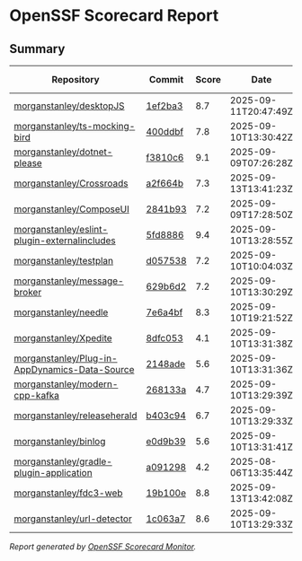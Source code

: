 # OpenSSF Scorecard Report

## Summary

| Repository | Commit | Score | Date | Score Delta | Report | StepSecurity |
| -- | -- | -- | -- | -- | -- | -- |
| [morganstanley/desktopJS](https://github.com/morganstanley/desktopJS) | [1ef2ba3](https://github.com/morganstanley/desktopJS/commit/1ef2ba3b0b88b47ddbc7fde8278c8df6522452d6) | 8.7 | 2025-09-11T20:47:49Z | 0.1 / [Details](https://ossf.github.io/scorecard-visualizer/#/projects/github.com/morganstanley/desktopJS/compare/781cd6d0919b2d94b442e3ba8e4c5b47e3d66ffb/1ef2ba3b0b88b47ddbc7fde8278c8df6522452d6) | [View](https://ossf.github.io/scorecard-visualizer/#/projects/github.com/morganstanley/desktopJS/commit/1ef2ba3b0b88b47ddbc7fde8278c8df6522452d6) | [Fix it](https://app.stepsecurity.io/securerepo?repo=morganstanley/desktopJS) |
| [morganstanley/ts-mocking-bird](https://github.com/morganstanley/ts-mocking-bird) | [400ddbf](https://github.com/morganstanley/ts-mocking-bird/commit/400ddbf0a2985326cc7afc2ef5c57f4e269e6e5a) | 7.8 | 2025-09-10T13:30:42Z | -0.1 / [Details](https://ossf.github.io/scorecard-visualizer/#/projects/github.com/morganstanley/ts-mocking-bird/compare/400ddbf0a2985326cc7afc2ef5c57f4e269e6e5a/400ddbf0a2985326cc7afc2ef5c57f4e269e6e5a) | [View](https://ossf.github.io/scorecard-visualizer/#/projects/github.com/morganstanley/ts-mocking-bird/commit/400ddbf0a2985326cc7afc2ef5c57f4e269e6e5a) | [Fix it](https://app.stepsecurity.io/securerepo?repo=morganstanley/ts-mocking-bird) |
| [morganstanley/dotnet-please](https://github.com/morganstanley/dotnet-please) | [f3810c6](https://github.com/morganstanley/dotnet-please/commit/f3810c6eea24a0eeac4c75a6e3e99df019b382e1) | 9.1 | 2025-09-09T07:26:28Z | 0 / [Details](https://ossf.github.io/scorecard-visualizer/#/projects/github.com/morganstanley/dotnet-please/compare/f3810c6eea24a0eeac4c75a6e3e99df019b382e1/f3810c6eea24a0eeac4c75a6e3e99df019b382e1) | [View](https://ossf.github.io/scorecard-visualizer/#/projects/github.com/morganstanley/dotnet-please/commit/f3810c6eea24a0eeac4c75a6e3e99df019b382e1) | [Fix it](https://app.stepsecurity.io/securerepo?repo=morganstanley/dotnet-please) |
| [morganstanley/Crossroads](https://github.com/morganstanley/Crossroads) | [a2f664b](https://github.com/morganstanley/Crossroads/commit/a2f664ba9048e2691a8faafd1803f603beefdbb5) | 7.3 | 2025-09-13T13:41:23Z | 0 / [Details](https://ossf.github.io/scorecard-visualizer/#/projects/github.com/morganstanley/Crossroads/compare/3aa6f7b126a1b71f63ffbf525b96090138a8c019/a2f664ba9048e2691a8faafd1803f603beefdbb5) | [View](https://ossf.github.io/scorecard-visualizer/#/projects/github.com/morganstanley/Crossroads/commit/a2f664ba9048e2691a8faafd1803f603beefdbb5) | [Fix it](https://app.stepsecurity.io/securerepo?repo=morganstanley/Crossroads) |
| [morganstanley/ComposeUI](https://github.com/morganstanley/ComposeUI) | [2841b93](https://github.com/morganstanley/ComposeUI/commit/2841b9301647a15719dc5eff719832631105cfde) | 7.2 | 2025-09-09T17:28:50Z | 0 / [Details](https://ossf.github.io/scorecard-visualizer/#/projects/github.com/morganstanley/ComposeUI/compare/108fabbdbacd47357611e17318fd1c8678fd2043/2841b9301647a15719dc5eff719832631105cfde) | [View](https://ossf.github.io/scorecard-visualizer/#/projects/github.com/morganstanley/ComposeUI/commit/2841b9301647a15719dc5eff719832631105cfde) | [Fix it](https://app.stepsecurity.io/securerepo?repo=morganstanley/ComposeUI) |
| [morganstanley/eslint-plugin-externalincludes](https://github.com/morganstanley/eslint-plugin-externalincludes) | [5fd8886](https://github.com/morganstanley/eslint-plugin-externalincludes/commit/5fd8886f76462dd8fdfabd375fe64ad380cffc11) | 9.4 | 2025-09-10T13:28:55Z | 0 / [Details](https://ossf.github.io/scorecard-visualizer/#/projects/github.com/morganstanley/eslint-plugin-externalincludes/compare/07414a2fdcc5790f2b2e44ec2f6367e4171ed96f/5fd8886f76462dd8fdfabd375fe64ad380cffc11) | [View](https://ossf.github.io/scorecard-visualizer/#/projects/github.com/morganstanley/eslint-plugin-externalincludes/commit/5fd8886f76462dd8fdfabd375fe64ad380cffc11) | [Fix it](https://app.stepsecurity.io/securerepo?repo=morganstanley/eslint-plugin-externalincludes) |
| [morganstanley/testplan](https://github.com/morganstanley/testplan) | [d057538](https://github.com/morganstanley/testplan/commit/d057538d2d6ec9112f042804d044d530c10a27fb) | 7.2 | 2025-09-10T10:04:03Z | 0 / [Details](https://ossf.github.io/scorecard-visualizer/#/projects/github.com/morganstanley/testplan/compare/3cc7053f5db954661cca3c4bbc954d11402c1db7/d057538d2d6ec9112f042804d044d530c10a27fb) | [View](https://ossf.github.io/scorecard-visualizer/#/projects/github.com/morganstanley/testplan/commit/d057538d2d6ec9112f042804d044d530c10a27fb) | [Fix it](https://app.stepsecurity.io/securerepo?repo=morganstanley/testplan) |
| [morganstanley/message-broker](https://github.com/morganstanley/message-broker) | [629b6d2](https://github.com/morganstanley/message-broker/commit/629b6d296cbaca9c0067a1320b6c52a5901948bd) | 7.2 | 2025-09-10T13:30:29Z | 0.3 / [Details](https://ossf.github.io/scorecard-visualizer/#/projects/github.com/morganstanley/message-broker/compare/3240524f388705425337c1db67583615dc71a2ac/629b6d296cbaca9c0067a1320b6c52a5901948bd) | [View](https://ossf.github.io/scorecard-visualizer/#/projects/github.com/morganstanley/message-broker/commit/629b6d296cbaca9c0067a1320b6c52a5901948bd) | [Fix it](https://app.stepsecurity.io/securerepo?repo=morganstanley/message-broker) |
| [morganstanley/needle](https://github.com/morganstanley/needle) | [7e6a4bf](https://github.com/morganstanley/needle/commit/7e6a4bf5b2802c214cb914f4908fa6468096d233) | 8.3 | 2025-09-10T19:21:52Z | 0 / [Details](https://ossf.github.io/scorecard-visualizer/#/projects/github.com/morganstanley/needle/compare/1575bce557ebad64c2ce862c4a330ef3633ce20a/7e6a4bf5b2802c214cb914f4908fa6468096d233) | [View](https://ossf.github.io/scorecard-visualizer/#/projects/github.com/morganstanley/needle/commit/7e6a4bf5b2802c214cb914f4908fa6468096d233) | [Fix it](https://app.stepsecurity.io/securerepo?repo=morganstanley/needle) |
| [morganstanley/Xpedite](https://github.com/morganstanley/Xpedite) | [8dfc053](https://github.com/morganstanley/Xpedite/commit/8dfc05354511cadba63ce085c23868df6c0c7cf6) | 4.1 | 2025-09-10T13:31:38Z | 0 / [Details](https://ossf.github.io/scorecard-visualizer/#/projects/github.com/morganstanley/Xpedite/compare/8dfc05354511cadba63ce085c23868df6c0c7cf6/8dfc05354511cadba63ce085c23868df6c0c7cf6) | [View](https://ossf.github.io/scorecard-visualizer/#/projects/github.com/morganstanley/Xpedite/commit/8dfc05354511cadba63ce085c23868df6c0c7cf6) | [Fix it](https://app.stepsecurity.io/securerepo?repo=morganstanley/Xpedite) |
| [morganstanley/Plug-in-AppDynamics-Data-Source](https://github.com/morganstanley/Plug-in-AppDynamics-Data-Source) | [2148ade](https://github.com/morganstanley/Plug-in-AppDynamics-Data-Source/commit/2148ade5c3d6070271c9eff6c40388bdb728c580) | 5.6 | 2025-09-10T13:31:36Z | 0.5 / [Details](https://ossf.github.io/scorecard-visualizer/#/projects/github.com/morganstanley/Plug-in-AppDynamics-Data-Source/compare/2148ade5c3d6070271c9eff6c40388bdb728c580/2148ade5c3d6070271c9eff6c40388bdb728c580) | [View](https://ossf.github.io/scorecard-visualizer/#/projects/github.com/morganstanley/Plug-in-AppDynamics-Data-Source/commit/2148ade5c3d6070271c9eff6c40388bdb728c580) | [Fix it](https://app.stepsecurity.io/securerepo?repo=morganstanley/Plug-in-AppDynamics-Data-Source) |
| [morganstanley/modern-cpp-kafka](https://github.com/morganstanley/modern-cpp-kafka) | [268133a](https://github.com/morganstanley/modern-cpp-kafka/commit/268133a9ca54b4c4d2f871d154245b314917c33f) | 4.7 | 2025-09-10T13:29:39Z | -0.1 / [Details](https://ossf.github.io/scorecard-visualizer/#/projects/github.com/morganstanley/modern-cpp-kafka/compare/268133a9ca54b4c4d2f871d154245b314917c33f/268133a9ca54b4c4d2f871d154245b314917c33f) | [View](https://ossf.github.io/scorecard-visualizer/#/projects/github.com/morganstanley/modern-cpp-kafka/commit/268133a9ca54b4c4d2f871d154245b314917c33f) | [Fix it](https://app.stepsecurity.io/securerepo?repo=morganstanley/modern-cpp-kafka) |
| [morganstanley/releaseherald](https://github.com/morganstanley/releaseherald) | [b403c94](https://github.com/morganstanley/releaseherald/commit/b403c944bb6136d666b0f0cb965d76bcbabaf317) | 6.7 | 2025-09-10T13:29:33Z | -0.2 / [Details](https://ossf.github.io/scorecard-visualizer/#/projects/github.com/morganstanley/releaseherald/compare/b403c944bb6136d666b0f0cb965d76bcbabaf317/b403c944bb6136d666b0f0cb965d76bcbabaf317) | [View](https://ossf.github.io/scorecard-visualizer/#/projects/github.com/morganstanley/releaseherald/commit/b403c944bb6136d666b0f0cb965d76bcbabaf317) | [Fix it](https://app.stepsecurity.io/securerepo?repo=morganstanley/releaseherald) |
| [morganstanley/binlog](https://github.com/morganstanley/binlog) | [e0d9b39](https://github.com/morganstanley/binlog/commit/e0d9b394d16b692f552a87b4e80faaeb84129ccc) | 5.6 | 2025-09-10T13:31:41Z | -0.1 / [Details](https://ossf.github.io/scorecard-visualizer/#/projects/github.com/morganstanley/binlog/compare/e0d9b394d16b692f552a87b4e80faaeb84129ccc/e0d9b394d16b692f552a87b4e80faaeb84129ccc) | [View](https://ossf.github.io/scorecard-visualizer/#/projects/github.com/morganstanley/binlog/commit/e0d9b394d16b692f552a87b4e80faaeb84129ccc) | [Fix it](https://app.stepsecurity.io/securerepo?repo=morganstanley/binlog) |
| [morganstanley/gradle-plugin-application](https://github.com/morganstanley/gradle-plugin-application) | [a091298](https://github.com/morganstanley/gradle-plugin-application/commit/a091298cb041a84196f9babc4377f31b37ea5581) | 4.2 | 2025-08-06T13:35:44Z | 0 / [Details](https://ossf.github.io/scorecard-visualizer/#/projects/github.com/morganstanley/gradle-plugin-application/compare/a091298cb041a84196f9babc4377f31b37ea5581/a091298cb041a84196f9babc4377f31b37ea5581) | [View](https://ossf.github.io/scorecard-visualizer/#/projects/github.com/morganstanley/gradle-plugin-application/commit/a091298cb041a84196f9babc4377f31b37ea5581) | [Fix it](https://app.stepsecurity.io/securerepo?repo=morganstanley/gradle-plugin-application) |
| [morganstanley/fdc3-web](https://github.com/morganstanley/fdc3-web) | [19b100e](https://github.com/morganstanley/fdc3-web/commit/19b100e169040063ab052064bcc5f6f586d12af1) | 8.8 | 2025-09-13T13:42:08Z | 0.1 / [Details](https://ossf.github.io/scorecard-visualizer/#/projects/github.com/morganstanley/fdc3-web/compare/6d23831509802c61844327fc22d76c9b9fec13fb/19b100e169040063ab052064bcc5f6f586d12af1) | [View](https://ossf.github.io/scorecard-visualizer/#/projects/github.com/morganstanley/fdc3-web/commit/19b100e169040063ab052064bcc5f6f586d12af1) | [Fix it](https://app.stepsecurity.io/securerepo?repo=morganstanley/fdc3-web) |
| [morganstanley/url-detector](https://github.com/morganstanley/url-detector) | [1c063a7](https://github.com/morganstanley/url-detector/commit/1c063a7bfa073e7dc7d39ecf635f6b1bae9e91ca) | 8.6 | 2025-09-10T13:29:33Z | 0 / [Details](https://ossf.github.io/scorecard-visualizer/#/projects/github.com/morganstanley/url-detector/compare/57d33d0dafb0290eb516a44815023705e005dfff/1c063a7bfa073e7dc7d39ecf635f6b1bae9e91ca) | [View](https://ossf.github.io/scorecard-visualizer/#/projects/github.com/morganstanley/url-detector/commit/1c063a7bfa073e7dc7d39ecf635f6b1bae9e91ca) | [Fix it](https://app.stepsecurity.io/securerepo?repo=morganstanley/url-detector) |

_Report generated by [OpenSSF Scorecard Monitor](https://github.com/ossf/scorecard-monitor)._
